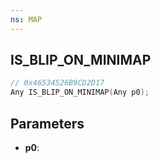 ```yaml
---
ns: MAP
---
```

## IS_BLIP_ON_MINIMAP

```c
// 0x46534526B9CD2D17
Any IS_BLIP_ON_MINIMAP(Any p0);
```

## Parameters
* **p0**:

